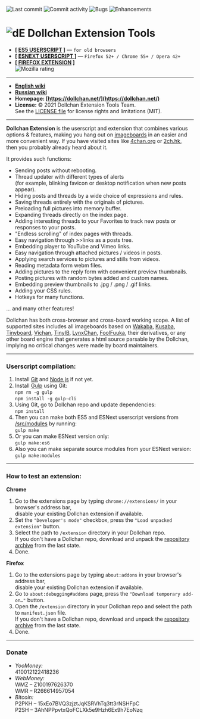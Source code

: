 ![Last commit](https://img.shields.io/github/last-commit/SthephanShinkufag/Dollchan-Extension-Tools.svg)&nbsp;![Commit activity](https://img.shields.io/github/commit-activity/y/SthephanShinkufag/Dollchan-Extension-Tools.svg)&nbsp;![Bugs](https://img.shields.io/github/issues/SthephanShinkufag/Dollchan-Extension-Tools/bug.svg)&nbsp;![Enhancements](https://img.shields.io/github/issues/SthephanShinkufag/Dollchan-Extension-Tools/enhancement.svg)

# ![dE](https://raw.githubusercontent.com/SthephanShinkufag/Dollchan-Extension-Tools/master/extension/icons/logo-32.png) Dollchan Extension Tools

- **[ [ES5 USERSCRIPT](https://raw.github.com/SthephanShinkufag/Dollchan-Extension-Tools/master/Dollchan_Extension_Tools.user.js) ]** &mdash; `for old browsers`
- **[ [ESNEXT USERSCRIPT ](https://github.com/SthephanShinkufag/Dollchan-Extension-Tools/raw/master/src/Dollchan_Extension_Tools.es6.user.js) ]** &mdash; `Firefox 52+ / Chrome 55+ / Opera 42+`
- **[ [FIREFOX EXTENSION](https://addons.mozilla.org/firefox/addon/dollchan-extension/) ]**<br>![Mozilla rating](https://img.shields.io/amo/rating/dollchan-extension.svg)

---
- **[English wiki](https://github.com/SthephanShinkufag/Dollchan-Extension-Tools/wiki/home-en)**
- **[Russian wiki](https://github.com/SthephanShinkufag/Dollchan-Extension-Tools/wiki)**
- **Homepage: [https://dollchan.net/](https://dollchan.net/)**
- **License:** © 2021 Dollchan Extension Tools Team.<br>See the [LICENSE file](https://github.com/SthephanShinkufag/Dollchan-Extension-Tools/blob/master/LICENSE) for license rights and limitations (MIT).

---
**Dollchan Extension** is the userscript and extension that combines various options & features, making you hang out on [imageboards](https://en.wikipedia.org/wiki/Imageboard) in an easier and more convenient way. If you have visited sites like [4chan.org](http://4chan.org/) or [2ch.hk](https://2ch.hk/), then you probably already heard about it.

It provides such functions:
- Sending posts without rebooting.
- Thread updater with different types of alerts<br>(for example, blinking favicon or desktop notification when new posts appear).
- Hiding posts and threads by a wide choice of expressions and rules.
- Saving threads entirely with the originals of pictures.
- Preloading full pictures into memory buffer.
- Expanding threads directly on the index page.
- Adding interesting threads to your Favorites to track new posts or responses to your posts.
- "Endless scrolling" of index pages with threads.
- Easy navigation through >>links as a posts tree.
- Embedding player to YouTube and Vimeo links.
- Easy navigation through attached pictures / videos in posts.
- Applying search services to pictures and stills from videos.
- Reading metadata form webm files.
- Adding pictures to the reply form with convenient preview thumbnails.
- Posting pictures with random bytes added and custom names.
- Embedding preview thumbnails to .jpg / .png / .gif links.
- Adding your CSS rules.
- Hotkeys for many functions.

... and many other features!

Dollchan has both cross-browser and cross-board working scope. A list of supported sites includes all imageboards based on [Wakaba](https://wakaba.c3.cx/s/web/wakaba_kareha), [Kusaba](http://kusabax.cultnet.net/), [Tinyboard](https://github.com/savetheinternet/Tinyboard), [Vichan](https://github.com/vichan-devel/vichan), [TinyIB](https://github.com/tslocum/TinyIB), [LynxChan](https://gitgud.io/LynxChan/LynxChan), [FoolFuuka](https://github.com/FoolCode/FoolFuuka), their derivatives, or any other board engine that generates a html source parsable by the Dollchan, implying no critical changes were made by board maintainers.

---
### Userscript compilation:

1. Install [Git](https://git-scm.com/) and [Node.js](https://nodejs.org/) if not yet.
2. Install [Gulp](http://gulpjs.com/) using Git:<br>
`npm rm -g gulp`<br>
`npm install -g gulp-cli`
3. Using Git, go to Dollchan repo and update dependencies:<br>
`npm install`
4. Then you can make both ES5 and ESNext userscript versions from [/src/modules](https://github.com/SthephanShinkufag/Dollchan-Extension-Tools/tree/master/src/modules) by running:<br>
`gulp make`
5. Or you can make ESNext version only:<br>
`gulp make:es6`
6. Also you can make separate source modules from your ESNext version:<br>
`gulp make:modules`

---
### How to test an extension:

**Chrome**
1. Go to the extensions page by typing `chrome://extensions/` in your browser's address bar,<br>
disable your existing Dollchan extension if available.
2. Set the `"Developer's mode"` checkbox, press the `"Load unpacked extension"` button.
3. Select the path to `/extension` directory in your Dollchan repo.<br>
If you don't have a Dollchan repo, download and unpack the [repository archive](https://github.com/SthephanShinkufag/Dollchan-Extension-Tools/archive/master.zip) from the last state.
4. Done.

**Firefox**
1. Go to the extensions page by typing `about:addons` in your browser's address bar,<br>
disable your existing Dollchan extension if available.
2. Go to `about:debugging#addons` page, press the `"Download temporary add-on…"` button.
3. Open the `/extension` directory in your Dollchan repo and select the path to `manifest.json` file.<br>
If you don't have a Dollchan repo, download and unpack the [repository archive](https://github.com/SthephanShinkufag/Dollchan-Extension-Tools/archive/master.zip) from the last state.
4. Done.

---
### Donate

- *YooMoney:*<br>
    410012122418236
- *WebMoney:*<br>
    WMZ – Z100197626370<br>
    WMR – R266614957054
- *Bitcoin:*<br>
    P2PKH – 15xEo7BVQ3zjztJqKSRVhTq3tt3rNSHFpC<br>
    P2SH – 3AhNPPpvtxQoFCLXk5e9Hzh6Ex9h7EoNzq
